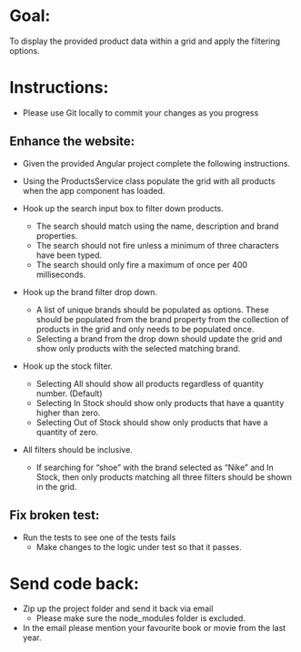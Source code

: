 # Goal:

To display the provided product data within a grid and apply the filtering options.

# Instructions:

- Please use Git locally to commit your changes as you progress

## Enhance the website:

- Given the provided Angular project complete the following instructions.

 - Using the ProductsService class populate the grid with all products when the app component has loaded.
 
- Hook up the search input box to filter down products.
	- The search should match using the name, description and brand properties.
	- The search should not fire unless a minimum of three characters have been typed.
	- The search should only fire a maximum of once per 400 milliseconds.

- Hook up the brand filter drop down.
	- A list of unique brands should be populated as options.  These should be populated from the brand property from the collection of products in the grid and only needs to be populated once.
	- Selecting a brand from the drop down should update the grid and show only products with the selected matching brand.

- Hook up the stock filter.
	- Selecting All should show all products regardless of quantity number. (Default)
	- Selecting In Stock should show only products that have a quantity higher than zero.
	- Selecting Out of Stock should show only products that have a quantity of zero.

- All filters should be inclusive.
	- If searching for “shoe” with the brand selected as “Nike” and In Stock, then only products matching all three filters should be shown in the grid.

## Fix broken test:
- Run the tests to see one of the tests fails
  - Make changes to the logic under test so that it passes.
  
  
# Send code back:
- Zip up the project folder and send it back via email
  - Please make sure the node_modules folder is excluded.
- In the email please mention your favourite book or movie from the last year.

